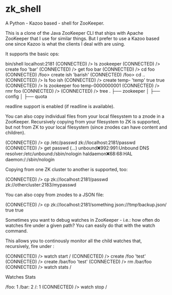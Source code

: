 zk_shell
========

A Python - Kazoo based - shell for ZooKeeper.

This is a clone of the Java ZooKeeper CLI that ships with Apache ZooKeeper
that I use for similar things. But I prefer to use a Kazoo based one since
Kazoo is what the clients I deal with are using.

It supports the basic ops:

bin/shell localhost:2181
(CONNECTED) /> ls
zookeeper
(CONNECTED) /> create foo 'bar'
(CONNECTED) /> get foo
bar
(CONNECTED) /> cd foo
(CONNECTED) /foo> create ish 'barish'
(CONNECTED) /foo> cd ..
(CONNECTED) /> ls foo
ish
(CONNECTED) /> create temp- 'temp' true true
(CONNECTED) /> ls
zookeeper foo temp-0000000001
(CONNECTED) /> rmr foo
(CONNECTED) />
(CONNECTED) /> tree
.
├── zookeeper
│   ├── config
│   ├── quota

readline support is enabled (if readline is available).

You can also copy individual files from your local filesystem to a znode
in a ZooKeeper. Recursively copying from your filesystem to ZK is supported,
but not from ZK to your local filesystem (since znodes can have content and
children).

(CONNECTED) /> cp /etc/passwd zk://localhost:2181/passwd
(CONNECTED) /> get passwd
(...)
unbound:x:992:991:Unbound DNS resolver:/etc/unbound:/sbin/nologin
haldaemon:x:68:68:HAL daemon:/:/sbin/nologin

Copying from one ZK cluster to another is supported, too:

(CONNECTED) /> cp zk://localhost:2181/passwd zk://othercluster:2183/mypasswd

You can also copy from znodes to a JSON file:

(CONNECTED) /> cp zk://localhost:2181/something json://!tmp!backup.json/ true true

Sometimes you want to debug watches in ZooKeeper - i.e.: how often do watches fire
under a given path? You can easily do that with the watch command.

This allows you to continously monitor all the child watches that, recursively,
fire under <path>:

(CONNECTED) /> watch start /
(CONNECTED) /> create /foo 'test'
(CONNECTED) /> create /bar/foo 'test'
(CONNECTED) /> rm /bar/foo
(CONNECTED) /> watch stats /

Watches Stats

/foo: 1
/bar: 2
/: 1
(CONNECTED) /> watch stop /
